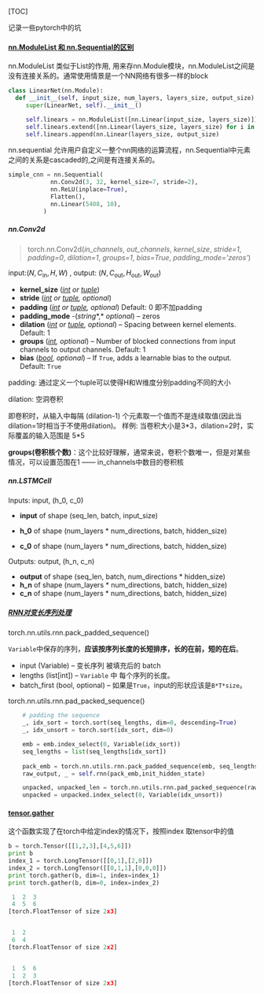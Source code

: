





[TOC]





记录一些pytorch中的坑



#### [nn.ModuleList 和 nn.Sequential的区别](https://discuss.pytorch.org/t/when-should-i-use-nn-modulelist-and-when-should-i-use-nn-sequential/5463/2)

nn.ModuleList 类似于List的作用, 用来存nn.Module模块，nn.ModuleList之间是没有连接关系的。通常使用情景是一个NN网络有很多一样的block

```python
class LinearNet(nn.Module):
  def __init__(self, input_size, num_layers, layers_size, output_size):
     super(LinearNet, self).__init__()

     self.linears = nn.ModuleList([nn.Linear(input_size, layers_size)])
     self.linears.extend([nn.Linear(layers_size, layers_size) for i in range(1, self.num_layers-1)])
     self.linears.append(nn.Linear(layers_size, output_size)
```

nn.sequential 允许用户自定义一整个nn网络的运算流程，nn.Sequential中元素之间的关系是cascaded的,之间是有连接关系的。

```python
simple_cnn = nn.Sequential(
            nn.Conv2d(3, 32, kernel_size=7, stride=2),
            nn.ReLU(inplace=True),
            Flatten(), 
            nn.Linear(5408, 10),
          )
```





##### nn.Conv2d

> torch.nn.Conv2d(*in_channels*, *out_channels*, *kernel_size*, *stride=1*, *padding=0*, *dilation=1*, *groups=1*, *bias=True*, *padding_mode='zeros'*)

input:$\left(N, C_{\mathrm{in}}, H, W\right)$ , output: $\left(N, C_{\mathrm{out}}, H_{\mathrm{out}}, W_{\mathrm{out}}\right)$

* **kernel_size** ([*int*](https://docs.python.org/3/library/functions.html#int) *or* [*tuple*](https://docs.python.org/3/library/stdtypes.html#tuple)) 
* **stride** ([*int*](https://docs.python.org/3/library/functions.html#int) *or* [*tuple*](https://docs.python.org/3/library/stdtypes.html#tuple)*,* *optional*)
* **padding** ([*int*](https://docs.python.org/3/library/functions.html#int) *or* [*tuple*](https://docs.python.org/3/library/stdtypes.html#tuple)*,* *optional*)   Default: 0 即不加padding
* **padding_mode** -(*string**,* *optional*) – zeros
* **dilation** ([*int*](https://docs.python.org/3/library/functions.html#int) *or* [*tuple*](https://docs.python.org/3/library/stdtypes.html#tuple)*,* *optional*) – Spacing between kernel elements. Default: 1
* **groups** ([*int*](https://docs.python.org/3/library/functions.html#int)*,* *optional*) – Number of blocked connections from input channels to output channels. Default: 1
* **bias** ([*bool*](https://docs.python.org/3/library/functions.html#bool)*,* *optional*) – If `True`, adds a learnable bias to the output. Default: `True`

padding: 通过定义一个tuple可以使得H和W维度分别padding不同的大小

dilation: 空洞卷积

即卷积时，从输入中每隔 (dilation-1) 个元素取一个值而不是连续取值(因此当dilation=1时相当于不使用dilation)。 样例: 当卷积大小是3*3，dilation=2时，实际覆盖的输入范围是 5\*5

**groups(卷积核个数)**：这个比较好理解，通常来说，卷积个数唯一，但是对某些情况，可以设置范围在1 —— in_channels中数目的卷积核



##### nn.LSTMCell

Inputs: input, (h_0, c_0)

* **input** of shape (seq_len, batch, input_size)

* **h_0** of shape (num_layers * num_directions, batch, hidden_size)

* **c_0** of shape (num_layers * num_directions, batch, hidden_size)

Outputs: output, (h_n, c_n)

* **output** of shape (seq_len, batch, num_directions * hidden_size)
* **h_n** of shape (num_layers * num_directions, batch, hidden_size)
* **c_n** of shape (num_layers * num_directions, batch, hidden_size)



##### [RNN对变长序列处理](https://www.cnblogs.com/lindaxin/p/8052043.html)

torch.nn.utils.rnn.pack_padded_sequence()

`Variable`中保存的序列，**应该按序列长度的长短排序，长的在前，短的在后**。

- input (Variable) – 变长序列 被填充后的 batch
- lengths (list[int]) – `Variable` 中 每个序列的长度。
- batch_first (bool, optional) – 如果是`True`，input的形状应该是`B*T*size`。



torch.nn.utils.rnn.pad_packed_sequence()

```python
    # padding the sequence
    _, idx_sort = torch.sort(seq_lengths, dim=0, descending=True)
    _, idx_unsort = torch.sort(idx_sort, dim=0)

    emb = emb.index_select(0, Variable(idx_sort))
    seq_lengths = list(seq_lengths[idx_sort])
   
    pack_emb = torch.nn.utils.rnn.pack_padded_sequence(emb, seq_lengths,batch_first=True)
    raw_output, _ = self.rnn(pack_emb,init_hidden_state)

    unpacked, unpacked_len = torch.nn.utils.rnn.pad_packed_sequence(raw_output,batch_first=True)
    unpacked = unpacked.index_select(0, Variable(idx_unsort))
```



#### [tensor.gather](https://blog.csdn.net/edogawachia/article/details/80515038)

这个函数实现了在torch中给定index的情况下，按照index 取tensor中的值

```python
b = torch.Tensor([[1,2,3],[4,5,6]])
print b
index_1 = torch.LongTensor([[0,1],[2,0]])
index_2 = torch.LongTensor([[0,1,1],[0,0,0]])
print torch.gather(b, dim=1, index=index_1)
print torch.gather(b, dim=0, index=index_2)

 1  2  3
 4  5  6
[torch.FloatTensor of size 2x3]


 1  2
 6  4
[torch.FloatTensor of size 2x2]


 1  5  6
 1  2  3
[torch.FloatTensor of size 2x3]
```

